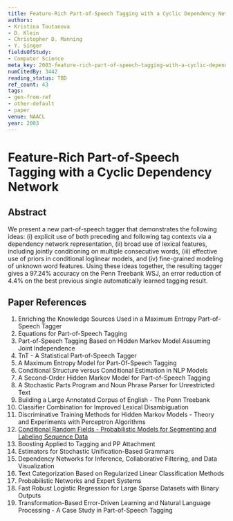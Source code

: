 ```yaml
---
title: Feature-Rich Part-of-Speech Tagging with a Cyclic Dependency Network
authors:
- Kristina Toutanova
- D. Klein
- Christopher D. Manning
- Y. Singer
fieldsOfStudy:
- Computer Science
meta_key: 2003-feature-rich-part-of-speech-tagging-with-a-cyclic-dependency-network
numCitedBy: 3442
reading_status: TBD
ref_count: 43
tags:
- gen-from-ref
- other-default
- paper
venue: NAACL
year: 2003
---
```


# Feature-Rich Part-of-Speech Tagging with a Cyclic Dependency Network

## Abstract

We present a new part-of-speech tagger that demonstrates the following ideas: (i) explicit use of both preceding and following tag contexts via a dependency network representation, (ii) broad use of lexical features, including jointly conditioning on multiple consecutive words, (iii) effective use of priors in conditional loglinear models, and (iv) fine-grained modeling of unknown word features. Using these ideas together, the resulting tagger gives a 97.24% accuracy on the Penn Treebank WSJ, an error reduction of 4.4% on the best previous single automatically learned tagging result.

## Paper References

1. Enriching the Knowledge Sources Used in a Maximum Entropy Part-of-Speech Tagger
2. Equations for Part-of-Speech Tagging
3. Part-of-Speech Tagging Based on Hidden Markov Model Assuming Joint Independence
4. TnT - A Statistical Part-of-Speech Tagger
5. A Maximum Entropy Model for Part-Of-Speech Tagging
6. Conditional Structure versus Conditional Estimation in NLP Models
7. A Second-Order Hidden Markov Model for Part-of-Speech Tagging
8. A Stochastic Parts Program and Noun Phrase Parser for Unrestricted Text
9. Building a Large Annotated Corpus of English - The Penn Treebank
10. Classifier Combination for Improved Lexical Disambiguation
11. Discriminative Training Methods for Hidden Markov Models - Theory and Experiments with Perceptron Algorithms
12. [Conditional Random Fields - Probabilistic Models for Segmenting and Labeling Sequence Data](2001-conditional-random-fields-probabilistic-models-for-segmenting-and-labeling-sequence-data)
13. Boosting Applied to Tagging and PP Attachment
14. Estimators for Stochastic Unification-Based Grammars
15. Dependency Networks for Inference, Collaborative Filtering, and Data Visualization
16. Text Categorization Based on Regularized Linear Classification Methods
17. Probabilistic Networks and Expert Systems
18. Fast Robust Logistic Regression for Large Sparse Datasets with Binary Outputs
19. Transformation-Based Error-Driven Learning and Natural Language Processing - A Case Study in Part-of-Speech Tagging
